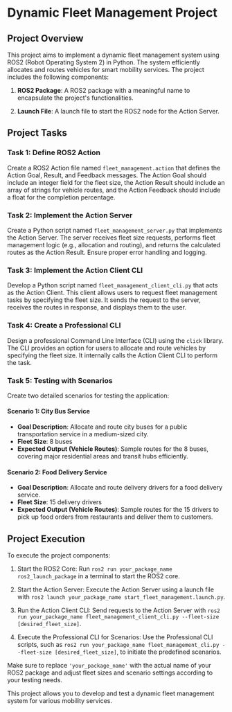 # Dynamic Fleet Management Project

## Project Overview

This project aims to implement a dynamic fleet management system using ROS2 (Robot Operating System 2) in Python. The system efficiently allocates and routes vehicles for smart mobility services. The project includes the following components:

1. **ROS2 Package**: A ROS2 package with a meaningful name to encapsulate the project's functionalities.

2. **Launch File**: A launch file to start the ROS2 node for the Action Server.

## Project Tasks

### Task 1: Define ROS2 Action

Create a ROS2 Action file named `fleet_management.action` that defines the Action Goal, Result, and Feedback messages. The Action Goal should include an integer field for the fleet size, the Action Result should include an array of strings for vehicle routes, and the Action Feedback should include a float for the completion percentage.

### Task 2: Implement the Action Server

Create a Python script named `fleet_management_server.py` that implements the Action Server. The server receives fleet size requests, performs fleet management logic (e.g., allocation and routing), and returns the calculated routes as the Action Result. Ensure proper error handling and logging.

### Task 3: Implement the Action Client CLI

Develop a Python script named `fleet_management_client_cli.py` that acts as the Action Client. This client allows users to request fleet management tasks by specifying the fleet size. It sends the request to the server, receives the routes in response, and displays them to the user.

### Task 4: Create a Professional CLI

Design a professional Command Line Interface (CLI) using the `click` library. The CLI provides an option for users to allocate and route vehicles by specifying the fleet size. It internally calls the Action Client CLI to perform the task.

### Task 5: Testing with Scenarios

Create two detailed scenarios for testing the application:

#### Scenario 1: City Bus Service

- **Goal Description**: Allocate and route city buses for a public transportation service in a medium-sized city.
- **Fleet Size**: 8 buses
- **Expected Output (Vehicle Routes)**: Sample routes for the 8 buses, covering major residential areas and transit hubs efficiently.

#### Scenario 2: Food Delivery Service

- **Goal Description**: Allocate and route delivery drivers for a food delivery service.
- **Fleet Size**: 15 delivery drivers
- **Expected Output (Vehicle Routes)**: Sample routes for the 15 drivers to pick up food orders from restaurants and deliver them to customers.

## Project Execution

To execute the project components:

1. Start the ROS2 Core: Run `ros2 run your_package_name ros2_launch_package` in a terminal to start the ROS2 core.

2. Start the Action Server: Execute the Action Server using a launch file with `ros2 launch your_package_name start_fleet_management.launch.py`.

3. Run the Action Client CLI: Send requests to the Action Server with `ros2 run your_package_name fleet_management_client_cli.py --fleet-size [desired_fleet_size]`.

4. Execute the Professional CLI for Scenarios: Use the Professional CLI scripts, such as `ros2 run your_package_name fleet_management_cli.py --fleet-size [desired_fleet_size]`, to initiate the predefined scenarios.

Make sure to replace `'your_package_name'` with the actual name of your ROS2 package and adjust fleet sizes and scenario settings according to your testing needs.

This project allows you to develop and test a dynamic fleet management system for various mobility services.
